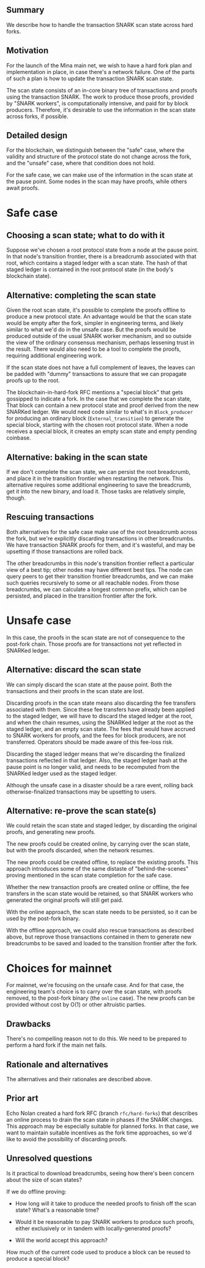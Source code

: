 ## Summary
[summary]: #summary

We describe how to handle the transaction SNARK scan state across hard forks.

## Motivation
[motivation]: #motivation

For the launch of the Mina main net, we wish to have a hard fork plan
and implementation in place, in case there's a network failure. One of
the parts of such a plan is how to update the transaction SNARK scan
state.

The scan state consists of an in-core binary tree of transactions and
proofs using the transaction SNARK. The work to produce those proofs,
provided by "SNARK workers", is computationally intensive, and paid for
by block producers. Therefore, it's desirable to use the information
in the scan state across forks, if possible.

## Detailed design
[detailed-design]: #detailed-design

For the blockchain, we distinguish between the "safe" case, where the
validity and structure of the protocol state do not change across the
fork, and the "unsafe" case, where that condition does not hold.

For the safe case, we can make use of the information in the scan
state at the pause point. Some nodes in the scan may have proofs,
while others await proofs.

Safe case
=========

Choosing a scan state; what to do with it
-----------------------------------------

Suppose we've chosen a root protocol state from a node at the pause
point. In that node's transition frontier, there is a breadcrumb
associated with that root, which contains a staged ledger with a scan
state. The hash of that staged ledger is contained in the root
protocol state (in the body's blockchain state).

Alternative: completing the scan state
--------------------------------------

Given the root scan state, it's possible to complete the proofs
offline to produce a new protocol state. An advantage would be that
the scan state would be empty after the fork, simpler in engineering
terms, and likely similar to what we'd do in the unsafe case. But the
proofs would be produced outside of the usual SNARK worker mechanism,
and so outside the view of the ordinary consensus mechanism, perhaps
lessening trust in the result. There would also need to be a tool to
complete the proofs, requiring additional engineering work.

If the scan state does not have a full complement of leaves, the
leaves can be padded with "dummy" transactions to assure that we
can propagate proofs up to the root.

The blockchain-in-hard-fork RFC mentions a "special block" that gets
gossipped to indicate a fork. In the case that we complete the scan
state, That block can contain a new protocol state and proof derived
from the new SNARKed ledger. We would need code similar to what's in
`Block_producer` for producing an ordinary block
(`External_transition`) to generate the special block, starting with
the chosen root protocol state.  When a node receives a special block,
it creates an empty scan state and empty pending coinbase.

Alternative: baking in the scan state
-------------------------------------

If we don't complete the scan state, we can persist the root
breadcrumb, and place it in the transition frontier when restarting
the network. This alternative requires some additional engineering to
save the breadcrumb, get it into the new binary, and load it. Those
tasks are relatively simple, though.

Rescuing transactions
---------------------

Both alternatives for the safe case make use of the root breadcrumb
across the fork, but we're explicitly discarding transactions in other
breadcrumbs.  We have transaction SNARK proofs for them, and it's
wasteful, and may be upsetting if those transactions are rolled back.

The other breadcrumbs in this node's transition frontier reflect a
particular view of a best tip; other nodes may have different best
tips. The node can query peers to get their transition frontier
breadcrumbs, and we can make such queries recursively to some or all
reachable nodes. From those breadcrumbs, we can calculate a
longest common prefix, which can be persisted, and placed
in the transition frontier after the fork.

Unsafe case
===========

In this case, the proofs in the scan state are not of consequence to
the post-fork chain. Those proofs are for transactions not yet
reflected in SNARKed ledger.

Alternative: discard the scan state
-----------------------------------

We can simply discard the scan state at the pause point. Both the
transactions and their proofs in the scan state are lost.

Discarding proofs in the scan state means also discarding the fee
transfers associated with them. Since these fee transfers have already
been applied to the staged ledger, we will have to discard the staged
ledger at the root, and when the chain resumes, using the SNARKed
ledger at the root as the staged ledger, and an empty scan state.  The
fees that would have accrued to SNARK workers for proofs, and the fees
for block producers, are not transferred. Operators should be made
aware of this fee-loss risk.

Discarding the staged ledger means that we're discarding the finalized
transactions reflected in that ledger. Also, the staged ledger hash
at the pause point is no longer valid, and needs to be recomputed
from the SNARKed ledger used as the staged ledger.

Although the unsafe case in a disaster should be a rare event,
rolling back otherwise-finalized transactions may be upsetting
to users.

Alternative: re-prove the scan state(s)
---------------------------------------

We could retain the scan state and staged ledger, by discarding the
original proofs, and generating new proofs.

The new proofs could be created online, by carrying over the scan
state, but with the proofs discarded, when the network resumes.

The new proofs could be created offline, to replace the existing
proofs.  This approach introduces some of the same distaste of
"behind-the-scenes" proving mentioned in the scan state completion for
the safe case.

Whether the new transaction proofs are created online or offline, the
fee transfers in the scan state would be retained, so that SNARK
workers who generated the original proofs will still get paid.

With the online approach, the scan state needs to be persisted, so
it can be used by the post-fork binary.

With the offline approach, we could also rescue transactions as described
above, but reprove those transactions contained in them to generate new
breadcrumbs to be saved and loaded to the transition frontier after
the fork.

Choices for mainnet
===================

For mainnet, we're focusing on the unsafe case. And for that case, the
engineering team's choice is to carry over the scan state, with proofs
removed, to the post-fork binary (the `online` case). The new proofs
can be provided without cost by O(1) or other altruistic parties.

## Drawbacks
[drawbacks]: #drawbacks

There's no compelling reason not to do this. We need to be prepared to
perform a hard fork if the main net fails.

## Rationale and alternatives
[rationale-and-alternatives]: #rationale-and-alternatives

The alternatives and their rationales are described above.

## Prior art
[prior-art]: #prior-art

Echo Nolan created a hard fork RFC (branch `rfc/hard-forks`) that
describes an online process to drain the scan state in phases if
the SNARK changes. This approach may be especially suitable for planned forks.
In that case, we want to maintain suitable incentives as the fork time
approaches, so we'd like to avoid the possibility of discarding
proofs.

## Unresolved questions
[unresolved-questions]: #unresolved-questions

Is it practical to download breadcrumbs, seeing how there's been
concern about the size of scan states?

If we do offline proving:

 - How long will it take to produce the needed proofs to finish off the
   scan state?  What's a reasonable time?

 - Would it be reasonable to pay SNARK workers to produce such proofs,
   either exclusively or in tandem with locally-generated proofs?

 - Will the world accept this approach?

How much of the current code used to produce a block can be reused to
produce a special block?
